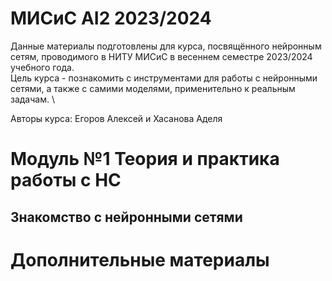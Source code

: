 # МИСиС AI2 2023/2024

Данные материалы подготовлены для курса, посвящённого нейронным сетям, проводимого в НИТУ МИСиС в весеннем семестре 2023/2024 учебного года. \
Цель курса - познакомить с инструментами для работы с нейронными сетями, а также с самими моделями, применительно к реальным задачам. \

Авторы курса: Егоров Алексей и Хасанова Аделя

# Модуль №1 Теория и практика работы с НС

## Знакомство с нейронными сетями

# Дополнительные материалы
